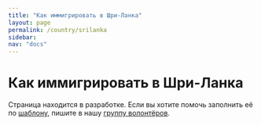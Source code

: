 ```yaml
---
title: "Как иммигрировать в Шри-Ланка"
layout: page
permalink: /country/srilanka
sidebar:
nav: "docs"
---
```


# Как иммигрировать в Шри-Ланка

Страница находится в разработке. Если вы хотите помочь заполнить её по [шаблону](/template), пишите в нашу [группу волонтёров](https://t.me/+FHi3FnJaoWJkMDAx).
